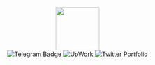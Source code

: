 <div id="header" align="center">
  <img src="https://media.giphy.com/media/M9gbBd9nbDrOTu1Mqx/giphy.gif" width="100"/>
</div>
<div id="badges" align="center">
  <a href="your-linkedin-URL">
    <img src="https://img.shields.io/badge/Telegram-blue?" alt="Telegram Badge"/>
  </a>
  <a href="your-youtube-URL">
    <img src="https://img.shields.io/badge/UpWork-green?style=for-the-badge&logo=youtube&logoColor=white" alt="UpWork"/>
  </a>
  <a href="your-twitter-URL">
    <img src="https://img.shields.io/badge/Portfolio-orange?style=for-the-badge&logo=twitter&logoColor=white" alt="Twitter Portfolio"/>
  </a>
</div>
